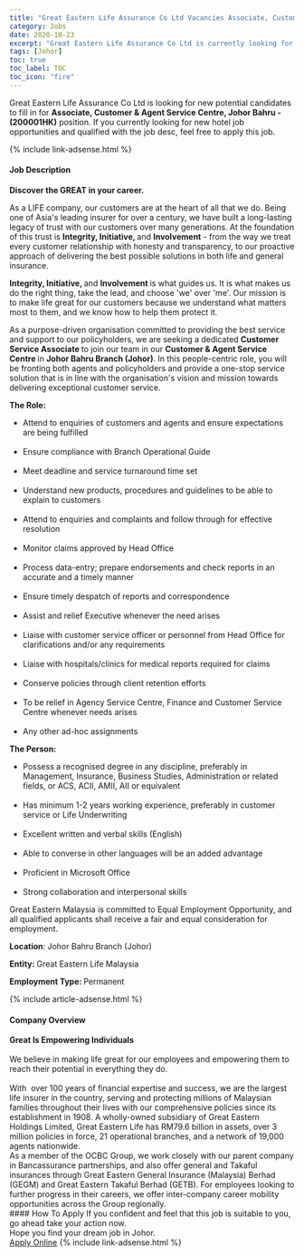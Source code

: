 ```yaml
---
title: "Great Eastern Life Assurance Co Ltd Vacancies Associate, Customer & Agent Service Centre, Johor Bahru - (200001HK)" 
category: Jobs 
date: 2020-10-23 
excerpt: "Great Eastern Life Assurance Co Ltd is currently looking for suitable person to fill in the Associate, Customer & Agent Service Centre, Johor Bahru - (200001HK) which positioned at Johor" 
tags: [Johor] 
toc: true 
toc_label: TOC 
toc_icon: "fire" 
--- 
```


<p>Great Eastern Life Assurance Co Ltd is looking for new potential candidates to fill in for <b>Associate, Customer & Agent Service Centre, Johor Bahru - (200001HK)</b> position. If you currently looking for new hotel job opportunities and qualified with the job desc, feel free to apply this job.
</p>{% include link-adsense.html %} 
<div><div><h4>Job Description</h4></div><div><div><span><div><p><span><span><strong><span>Discover the GREAT in your career.</span></strong></span></span></p><p><span><span>As a LIFE company, our customers are at the heart of all that we do. Being one of Asia's leading insurer for over a century, we have built a long-lasting legacy of trust with our customers over many generations. At the foundation of this trust is <strong>Integrity, Initiative, </strong>and <strong>Involvement</strong> - from the way we treat every customer relationship with honesty and transparency, to our proactive approach of delivering the best possible solutions in both life and general insurance.</span></span></p><p><span><span><strong>Integrity, Initiative, </strong>and <strong>Involvement </strong>is what guides us. It is what makes us do the right thing, take the lead, and choose 'we' over 'me'. Our mission is to make life great for our customers because we understand what matters most to them, and we know how to help them protect it.</span></span></p><p><span><span>As a purpose-driven organisation committed to providing the best service and support to our policyholders, we are seeking a dedicated <strong>Customer Service Associate </strong>to join our team in our <strong>Customer &amp; Agent Service Centre </strong>in <strong>Johor Bahru Branch (Johor)</strong>. In this people-centric role, you will be fronting both agents and policyholders and provide a one-stop service solution that is in line with the organisation's vision and mission towards delivering exceptional customer service.</span></span></p><p><span><span><strong>The Role:</strong></span></span></p><ul><li><span><span>Attend to enquiries of customers and agents and ensure expectations are being fulfilled</span></span></li><br><li><span><span>Ensure compliance with Branch Operational Guide</span></span></li><br><li><span><span>Meet deadline and service turnaround time set</span></span></li><br><li><span><span>Understand new products, procedures and guidelines to be able to explain to customers</span></span></li><br><li><span><span>Attend to enquiries and complaints and follow through for effective resolution</span></span></li><br><li><span><span>Monitor claims approved by Head Office</span></span></li><br><li><span><span>Process data-entry; prepare endorsements and check reports in an accurate and a timely manner</span></span></li><br><li><span><span>Ensure timely despatch of reports and correspondence</span></span></li><br><li><span><span>Assist and relief Executive whenever the need arises</span></span></li><br><li><span><span>Liaise with customer service officer or personnel from Head Office for clarifications and/or any requirements</span></span></li><br><li><span><span>Liaise with hospitals/clinics for medical reports required for claims</span></span></li><br><li><span><span>Conserve policies through client retention efforts</span></span></li><br><li><span><span>To be relief in Agency Service Centre, Finance and Customer Service Centre whenever needs arises</span></span></li><br><li><span><span>Any other ad-hoc assignments</span></span></li></ul><p><span><span><strong>The Person:</strong></span></span></p><ul><li><span><span>Possess a recognised degree in any discipline, preferably in Management, Insurance, Business Studies, Administration or related fields, or ACS, ACII, AMII, AII or equivalent</span></span></li><br><li><span><span>Has minimum 1-2 years working experience, preferably in customer service or Life Underwriting</span></span></li><br><li><span><span>Excellent written and verbal skills (English)</span></span></li><br><li><span><span>Able to converse in other languages will be an added advantage</span></span></li><br><li><span><span>Proficient in Microsoft Office</span></span></li><br><li><span><span>Strong collaboration and interpersonal skills</span></span></li></ul><p><span><span>Great Eastern Malaysia is committed to Equal Employment Opportunity, and all qualified applicants shall receive a fair and equal consideration for employment.</span></span></p><p><span><span><strong>Location</strong>: Johor Bahru Branch (Johor)</span></span></p><p><span><span><strong>Entity: </strong>Great Eastern Life Malaysia</span></span></p><p><span><span><strong>Employment Type: </strong>Permanent</span></span></p></div></span></div></div></div> 
{% include article-adsense.html %} 
<div><div><h4>Company Overview</h4></div><div><div><span><div><div>
<div>
<strong>Great Is Empowering Individuals</strong></div>
<div>
<br>
		We believe in making life great for our employees and empowering them to reach their potential in everything they do.<br>
<br>
		With&#160; over 100 years of financial expertise and success, we are the largest life insurer in the country, serving and protecting millions of Malaysian families throughout their lives with our comprehensive policies since its establishment in 1908. A wholly-owned subsidiary of Great Eastern Holdings Limited, Great Eastern Life has RM79.6 billion in assets, over 3 million policies in force, 21 operational branches, and a network of 19,000 agents nationwide.<br>
		As a member of the OCBC Group, we work closely with our parent company in Bancassurance partnerships, and also offer general and Takaful insurances through Great Eastern General Insurance (Malaysia) Berhad (GEGM) and Great Eastern Takaful Berhad (GETB). For employees looking to further progress in their careers, we offer inter-company career mobility opportunities across the Group regionally.</div>
</div></div></span></div></div></div> 
#### How To Apply 
If you confident and feel that this job is suitable to you, go ahead take your action now. <br/> 
Hope you find your dream job in Johor. <br/> 
<a href="https://www.jobstreet.com.my/en/job/associate-customer-agent-service-centre-johor-bahru-200001hk-4410824?jobId=jobstreet-my-job-4410824" class="btn btn--info" target="_blank" rel="nofollow noopenner">Apply Online</a> 
{% include link-adsense.html %} 